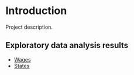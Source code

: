 # Introduction

Project description.

## Exploratory data analysis results

- [Wages](./wages.html)
- [States](./state.html)
